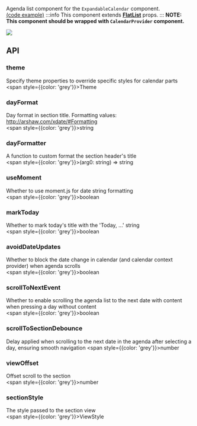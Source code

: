 Agenda list component for the `ExpandableCalendar` component.  
[(code example)](https://github.com/wix/react-native-calendars/blob/master/example/src/screens/expandableCalendarScreen.tsx)
:::info
This component extends **[FlatList](https://reactnative.dev/docs/flatlist)** props.
:::
**NOTE: This component should be wrapped with `CalendarProvider` component.**

<div style={{display: 'flex', flexDirection: 'row', overflowX: 'auto', maxHeight: '500px', alignItems: 'center'}}><img style={{maxHeight: '420px'}} src={'https://github.com/wix/react-native-calendars/blob/master/demo/assets/expandable-calendar.gif?raw=true'}/>

</div>

## API

### theme

Specify theme properties to override specific styles for calendar parts  
<span style={{color: 'grey'}}>Theme</span>

### dayFormat

Day format in section title. Formatting values: http://arshaw.com/xdate/#Formatting  
<span style={{color: 'grey'}}>string</span>

### dayFormatter

A function to custom format the section header's title  
<span style={{color: 'grey'}}>(arg0: string) => string</span>

### useMoment

Whether to use moment.js for date string formatting  
<span style={{color: 'grey'}}>boolean</span>

### markToday

Whether to mark today's title with the 'Today, ...' string  
<span style={{color: 'grey'}}>boolean</span>

### avoidDateUpdates

Whether to block the date change in calendar (and calendar context provider) when agenda scrolls  
<span style={{color: 'grey'}}>boolean</span>

### scrollToNextEvent

Whether to enable scrolling the agenda list to the next date with content when pressing a day without content  
<span style={{color: 'grey'}}>boolean</span>

### scrollToSectionDebounce

Delay applied when scrolling to the next date in the agenda after selecting a day, ensuring smooth navigation
<span style={{color: 'grey'}}>number</span>

### viewOffset

Offset scroll to the section  
<span style={{color: 'grey'}}>number</span>

### sectionStyle

The style passed to the section view  
<span style={{color: 'grey'}}>ViewStyle</span>
